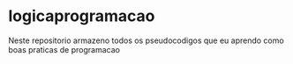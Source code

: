 # logicaprogramacao
Neste repositorio armazeno todos os pseudocodigos que eu aprendo como boas praticas de programacao

